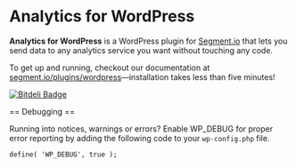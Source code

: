 Analytics for WordPress
=======================

**Analytics for WordPress** is a WordPress plugin for [Segment.io](https://segment.io) that lets you send data to any analytics service you want without touching any code.

To get up and running, checkout our documentation at [segment.io/plugins/wordpress](https://segment.io/plugins/wordpress)—installation takes less than five minutes!


[![Bitdeli Badge](https://d2weczhvl823v0.cloudfront.net/segmentio/analytics-wordpress/trend.png)](https://bitdeli.com/free "Bitdeli Badge")

== Debugging ==

Running into notices, warnings or errors?  Enable WP_DEBUG for proper error reporting by adding the following code to your `wp-config.php` file.

`define( 'WP_DEBUG', true );`